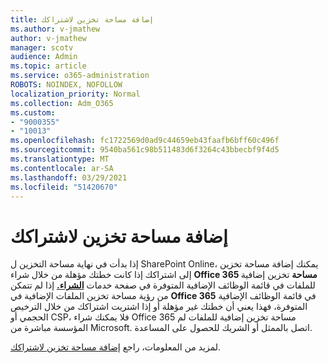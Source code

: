 ```yaml
---
title: إضافة مساحة تخزين لاشتراكك
ms.author: v-jmathew
author: v-jmathew
manager: scotv
audience: Admin
ms.topic: article
ms.service: o365-administration
ROBOTS: NOINDEX, NOFOLLOW
localization_priority: Normal
ms.collection: Adm_O365
ms.custom:
- "9000355"
- "10013"
ms.openlocfilehash: fc1722569d0ad9c44659eb43faafb6bff60c496f
ms.sourcegitcommit: 9540ba561c98b511483d6f3264c43bbecbf9f4d5
ms.translationtype: MT
ms.contentlocale: ar-SA
ms.lasthandoff: 03/29/2021
ms.locfileid: "51420670"
---
```

# <a name="add-storage-space-for-your-subscription"></a>إضافة مساحة تخزين لاشتراكك

إذا بدأت في نهاية مساحة التخزين ل SharePoint Online، يمكنك [](https://docs.microsoft.com/microsoft-365/commerce/add-storage-space) إضافة مساحة تخزين إلى اشتراكك إذا كانت خطتك مؤهلة من خلال شراء **Office 365 مساحة** تخزين إضافية للملفات في قائمة الوظائف الإضافية المتوفرة في صفحة خدمات **[الشراء.](https://go.microsoft.com/fwlink/p/?linkid=868433)** إذا لم تتمكن من رؤية مساحة تخزين الملفات الإضافية في **Office 365** في قائمة الوظائف الإضافية المتوفرة، فهذا يعني أن خطتك غير مؤهلة أو إذا اشتريت اشتراكك من خلال الترخيص الحجمي أو CSP، فلا يمكنك شراء Office 365 مساحة تخزين إضافية للملفات لم المؤسسة مباشرة من Microsoft. اتصل بالممثل أو الشريك للحصول على المساعدة.

لمزيد من المعلومات، راجع [إضافة مساحة تخزين لاشتراكك](https://docs.microsoft.com/microsoft-365/commerce/add-storage-space).
